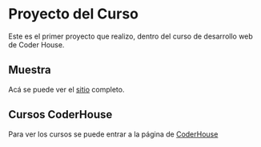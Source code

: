 # Proyecto del Curso

Este es el primer proyecto que realizo, dentro del curso de desarrollo web de Coder House.

## Muestra

Acá se puede ver el [sitio](https://maxviciook.github.io/sitioarquicaro/) completo.

## Cursos CoderHouse
Para ver los cursos se puede entrar a la página de [CoderHouse](https://www.coderhouse.com/)
